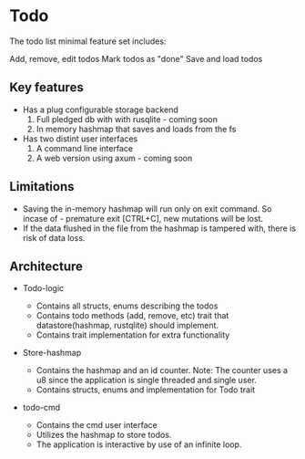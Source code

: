 # Todo

The todo list minimal feature set includes:

Add, remove, edit todos
Mark todos as "done"
Save and load todos

## Key features

- Has a plug configurable storage backend
  1. Full pledged db with with rusqlite - coming soon
  2. In memory hashmap that saves and loads from the fs
- Has two distint user interfaces
  1. A command line interface
  2. A web version using axum - coming soon

## Limitations

- Saving the in-memory hashmap will run only on exit command. So incase of -
  premature exit [CTRL+C], new mutations will be lost.
- If the data flushed in the file from the hashmap is tampered with, there is risk of data loss.

## Architecture

- Todo-logic

  - Contains all structs, enums describing the todos
  - Contains todo methods (add, remove, etc) trait that datastore(hashmap, rustqlite) should implement.
  - Contains trait implementation for extra functionality

- Store-hashmap

  - Contains the hashmap and an id counter. Note: The counter uses a u8 since the application is single threaded and single user.
  - Contains structs, enums and implementation for Todo trait

- todo-cmd

  - Contains the cmd user interface
  - Utilizes the hashmap to store todos.
  - The application is interactive by use of an infinite loop.
